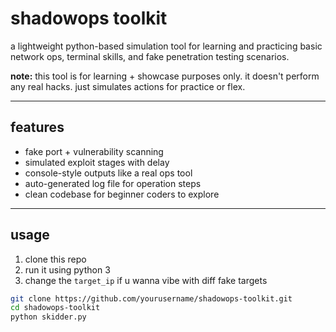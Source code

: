 # shadowops toolkit

a lightweight python-based simulation tool for learning and practicing basic network ops, terminal skills, and fake penetration testing scenarios.

**note:** this tool is for learning + showcase purposes only. it doesn't perform any real hacks. just simulates actions for practice or flex.

---

## features

- fake port + vulnerability scanning
- simulated exploit stages with delay
- console-style outputs like a real ops tool
- auto-generated log file for operation steps
- clean codebase for beginner coders to explore

---

## usage

1. clone this repo  
2. run it using python 3  
3. change the `target_ip` if u wanna vibe with diff fake targets

```bash
git clone https://github.com/yourusername/shadowops-toolkit.git
cd shadowops-toolkit
python skidder.py


